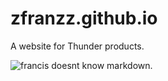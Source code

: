# zfranzz.github.io

A website for Thunder products.

![francis doesnt know markdown](https://media.discordapp.net/attachments/950406607831986236/951606561531387914/caption.png "readmeimg").
